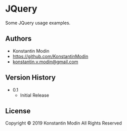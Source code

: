 # JQuery

Some JQuery usage examples.


## Authors

* Konstantin Modin
* https://github.com/KonstantinModin
* konstantin.v.modin@gmail.com


## Version History

* 0.1
    * Initial Release

## License

Copyright © 2019 Konstantin Modin All Rights Reserved
